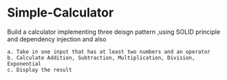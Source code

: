 # Simple-Calculator
Build a calculator implementing three deisgn pattern ,using SOLID principle and dependency injection and also

    a. Take in one input that has at least two numbers and an operator
    b. Calculate Addition, Subtraction, Multiplication, Division, Exponential
    c. Display the result

